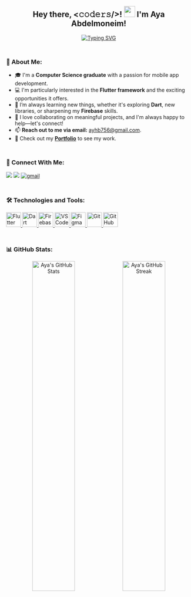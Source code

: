 <h2 align="center">Hey there, <𝚌𝚘𝚍𝚎𝚛𝚜/>! <img src="https://github.com/TheDudeThatCode/TheDudeThatCode/blob/master/Assets/Hi.gif" width="30px"> I'm Aya Abdelmoneim!</h2>

<p align="center">
  <a href="https://github.com/DenverCoder1/readme-typing-svg">
    <img src="https://readme-typing-svg.herokuapp.com?font=Fira+Code&weight=600&size=23&pause=1000&center=true&vCenter=true&color=f75c7e&&width=435&lines=Mobile+Flutter+Developer;Always+Learning+Something+New;Building+Innovative+Mobile+Apps" alt="Typing SVG">
  </a>
</p>
<img align="center" src="https://github.com/Govindv7555/Govindv7555/blob/main/49e76e0596857673c5c80c85b84394c1.gif" width=75% height=10px>

### 🚀 About Me:
- 🎓 I'm a **Computer Science graduate** with a passion for mobile app development.
- 💻 I'm particularly interested in the **Flutter framework** and the exciting opportunities it offers.
- 🌱 I’m always learning new things, whether it's exploring **Dart**, new libraries, or sharpening my **Firebase** skills.
- 💬 I love collaborating on meaningful projects, and I'm always happy to help—let's connect!
- 📫 **Reach out to me via email:** [ayhb756@gmail.com](mailto:ayhb756@gmail.com).
- 👀 Check out my **[Portfolio](https://ayaabdelmoneim158.github.io/personal_portfolio-main/indexFlutter.html)** to see my work.

<img align="center" src="https://github.com/Govindv7555/Govindv7555/blob/main/49e76e0596857673c5c80c85b84394c1.gif" width=50% height=10px>

### 🔗 Connect With Me:
<p align="left">
  <a href="https://www.linkedin.com/in/aya-elmoneim/" target="blank"><img src="https://img.shields.io/badge/Linkedin-0A66C2?logo=linkedin&logoColor=white"></a>
  <a href="https://github.com/AyaAbdElmoneim158" target="blank"><img src="https://img.shields.io/badge/Github-010409?logo=Github&logoColor=white"></a>
  <a href="mailto:ayhb756@gmail.com" target="_blank"><img src="https://img.shields.io/badge/Gmail-c14438?style=flat&logo=Gmail&logoColor=white" alt="gmail"></a>
</p>

<img align="center" src="https://github.com/Govindv7555/Govindv7555/blob/main/49e76e0596857673c5c80c85b84394c1.gif" width=35% height=10px>

### 🛠️ Technologies and Tools:
<p align="left">
  <a href="https://flutter.dev" target="_blank">
    <img src="https://www.vectorlogo.zone/logos/flutterio/flutterio-icon.svg" alt="Flutter" width="40" height="40"/>
  </a>
  <a href="https://dart.dev" target="_blank">
    <img src="https://www.vectorlogo.zone/logos/dartlang/dartlang-icon.svg" alt="Dart" width="40" height="40"/>
  </a>
  <a href="https://firebase.google.com/" target="_blank">
    <img src="https://www.vectorlogo.zone/logos/firebase/firebase-icon.svg" alt="Firebase" width="40" height="40"/>
  </a>
  <a href="https://code.visualstudio.com/" target="_blank">
    <img src="https://www.vectorlogo.zone/logos/visualstudio_code/visualstudio_code-icon.svg" alt="VS Code" width="40" height="40"/>
  </a>
  <a href="https://www.figma.com/" target="_blank">
    <img src="https://www.vectorlogo.zone/logos/figma/figma-icon.svg" alt="Figma" width="40" height="40"/>
  </a>
  <a href="https://git-scm.com/" target="_blank">
    <img src="https://www.vectorlogo.zone/logos/git-scm/git-scm-icon.svg" alt="Git" width="40" height="40"/>
  </a>
  <a href="https://github.com/" target="_blank">
    <img src="https://www.vectorlogo.zone/logos/github/github-tile.svg" alt="GitHub" width="40" height="40"/>
  </a>
</p>

<img align="center" src="https://github.com/Govindv7555/Govindv7555/blob/main/49e76e0596857673c5c80c85b84394c1.gif" width=25% height=10px>

### 📊 GitHub Stats:
<p align="center">
  <img src="https://github-readme-stats.vercel.app/api?username=AyaAbdElmoneim158&show_icons=true&theme=radical" alt="Aya's GitHub Stats" width="48%" />
  <img src="https://github-readme-streak-stats.herokuapp.com/?user=AyaAbdElmoneim158&theme=radical" alt="Aya's GitHub Streak" width="48%" />
</p>
